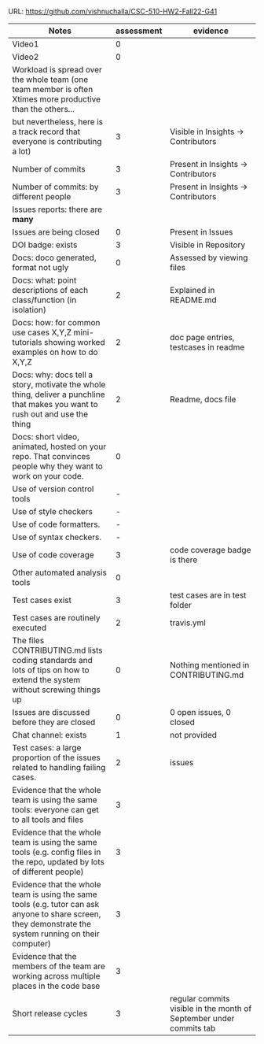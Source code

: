 URL: https://github.com/vishnuchalla/CSC-510-HW2-Fall22-G41

|Notes|assessment|evidence|
|-----|---------|----------|
|Video1| 0| |
|Video2| 0| |
|Workload is spread over the whole team (one team member is often Xtimes more productive than the others... 
but nevertheless, here is a track record that everyone is contributing a lot)| 3 | Visible in Insights -> Contributors|
|Number of commits| 3 | Present in Insights -> Contributors|
|Number of commits: by different people| 3 | Present in Insights -> Contributors|
|Issues reports: there are **many**|
|Issues are being closed| 0 |Present in Issues|
|DOI badge: exists| 3 |Visible in Repository|
|Docs: doco generated, format not ugly | 0 |Assessed by viewing files|
|Docs: what: point descriptions of each class/function (in isolation) | 2 | Explained in README.md|
|Docs: how: for common use cases X,Y,Z mini-tutorials showing worked examples on how to do X,Y,Z| 2 |doc page entries, testcases in readme|
|Docs: why: docs tell a story, motivate the whole thing, deliver a punchline that makes you want to rush out and use the thing| 2 | Readme, docs file|
|Docs: short video, animated, hosted on your repo. That convinces people why they want to work on your code.|  0| |
|Use of version control tools| - | |
|Use of style checkers | - | |
|Use of code formatters. | - ||
|Use of syntax checkers. | - ||
|Use of code coverage | 3 | code coverage badge is there|
|Other automated analysis tools| 0 ||
|Test cases exist| 3 |test cases are in test folder|
|Test cases are routinely executed| 2 |travis.yml|
|The files CONTRIBUTING.md lists coding standards and lots of tips on how to extend the system without screwing things up| 0 |Nothing mentioned in CONTRIBUTING.md |
|Issues are discussed before they are closed| 0 |0 open issues, 0 closed|
|Chat channel: exists| 1 |not provided|
|Test cases: a large proportion of the issues related to handling failing cases.| 2 |issues|
|Evidence that the whole team is using the same tools: everyone can get to all tools and files| 3 | |
|Evidence that the whole team is using the same tools (e.g. config files in the repo, updated by lots of different people)| 3 | |
|Evidence that the whole team is using the same tools (e.g. tutor can ask anyone to share screen, they demonstrate the system running on their computer)| 3 | |
|Evidence that the members of the team are working across multiple places in the code base| 3 | |
|Short release cycles | 3 | regular commits visible in the month of September under commits tab
